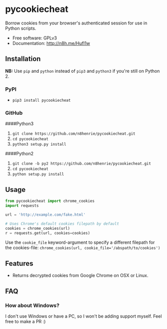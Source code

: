 # pycookiecheat

Borrow cookies from your browser's authenticated session for use in Python scripts.

-   Free software: GPLv3
-   Documentation: http://n8h.me/HufI1w


## Installation
**NB:** Use `pip` and `python` instead of `pip3` and `python3` if you're still on Python 2.

### PyPI
- `pip3 install pycookiecheat`

### GitHub
####Python3
1. `git clone https://github.com/n8henrie/pycookiecheat.git`
2. `cd pycookiecheat`
3. `python3 setup.py install`

####Python2
1. `git clone -b py2 https://github.com/n8henrie/pycookiecheat.git`
2. `cd pycookiecheat`
3. `python setup.py install`

## Usage
```python
from pycookiecheat import chrome_cookies
import requests

url = 'http://example.com/fake.html'

# Uses Chrome's default cookies filepath by default
cookies = chrome_cookies(url)
r = requests.get(url, cookies=cookies)
```

Use the `cookie_file` keyword-argument to specify a different filepath for the
cookies-file: `chrome_cookies(url, cookie_file='/abspath/to/cookies')`

## Features
-  Returns decrypted cookies from Google Chrome on OSX or Linux.

## FAQ
### How about Windows?
I don't use Windows or have a PC, so I won't be adding support myself. Feel free to make a PR :)
